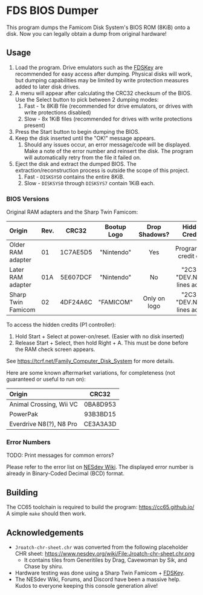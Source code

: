 # FDS BIOS Dumper

This program dumps the Famicom Disk System's BIOS ROM (8KiB) onto a disk.
Now you can legally obtain a dump from original hardware!

## Usage

1. Load the program. Drive emulators such as the [FDSKey](https://github.com/ClusterM/fdskey) are recommended for easy access after dumping. Physical disks will work, but dumping capabilities may be limited by write protection measures added to later disk drives.
2. A menu will appear after calculating the CRC32 checksum of the BIOS. Use the Select button to pick between 2 dumping modes:
    1. Fast - 1x 8KiB file (recommended for drive emulators, or drives with write protections disabled)
    2. Slow - 8x 1KiB files (recommended for drives with write protections present)
3. Press the Start button to begin dumping the BIOS.
4. Keep the disk inserted until the "OK!" message appears.
    1. Should any issues occur, an error message/code will be displayed. Make a note of the error number and reinsert the disk. The program will automatically retry from the file it failed on.
5. Eject the disk and extract the dumped BIOS. The extraction/reconstruction process is outside the scope of this project.
    1. Fast - `DISKSYS0` contains the entire 8KiB.
    2. Slow - `DISKSYS0` through `DISKSYS7` contain 1KiB each.

### BIOS Versions

Original RAM adapters and the Sharp Twin Famicom:

| Origin             | Rev. | CRC32    | Bootup Logo | Drop Shadows?   | Hidden Credits                 |
| :----------------- | :--- | :------: | :---------: | :-------------: | :----------------------------: |
| Older RAM adapter  | 01   | 1C7AE5D5 | "Nintendo"  | Yes             | Programmer credit only         |
| Later RAM adapter  | 01A  | 5E607DCF | "Nintendo"  | No              | "2C33", "DEV.NO.2" lines added |
| Sharp Twin Famicom | 02   | 4DF24A6C | "FAMICOM"   | Only on logo    | "2C33", "DEV.NO.2" lines added |

To access the hidden credits (P1 controller):
1. Hold Start + Select at power-on/reset. (Easier with no disk inserted)
2. Release Start + Select, then hold Right + A. This must be done before the RAM check screen appears.

See https://tcrf.net/Family_Computer_Disk_System for more details.

Here are some known aftermarket variations, for completeness (not guaranteed or useful to run on):

| Origin                    | CRC32    |
| :------------------------ | :------: |
| Animal Crossing, Wii VC   | 0BA8D953 |
| PowerPak                  | 93B3BD15 |
| Everdrive N8(?), N8 Pro   | CE3A3A3D |

### Error Numbers

TODO: Print messages for common errors?

Please refer to the error list on [NESdev Wiki](https://www.nesdev.org/wiki/FDS_BIOS#Error_list). The displayed error number is already in Binary-Coded Decimal (BCD) format.

## Building

The CC65 toolchain is required to build the program: https://cc65.github.io/
A simple `make` should then work.

## Acknowledgements

- `Jroatch-chr-sheet.chr` was converted from the following placeholder CHR sheet: https://www.nesdev.org/wiki/File:Jroatch-chr-sheet.chr.png
  - It contains tiles from Generitiles by Drag, Cavewoman by Sik, and Chase by shiru.
- Hardware testing was done using a Sharp Twin Famicom + [FDSKey](https://github.com/ClusterM/fdskey).
- The NESdev Wiki, Forums, and Discord have been a massive help. Kudos to everyone keeping this console generation alive!
